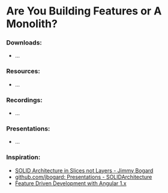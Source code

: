 # Are You Building Features or A Monolith?

### Downloads:
* ...

### Resources:
* ...

### Recordings:
* ...

### Presentations:
* ...

### Inspiration:
* [SOLID Architecture in Slices not Layers - Jimmy Bogard](https://vimeo.com/131633177)
* [github.com/jbogard: Presentations - SOLIDArchitecture](https://github.com/jbogard/presentations/tree/master/SOLIDArchitecture)
* [Feature Driven Development with Angular 1.x](http://www.slideshare.net/SergiyStotskiy/feature-driven-development-with-angular-1x)